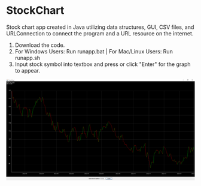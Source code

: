 # StockChart
Stock chart app created in Java utilizing data structures, GUI, CSV files, and URLConnection to connect the program and a URL resource on the internet.

1. Download the code.
2. For Windows Users: Run runapp.bat | For Mac/Linux Users: Run runapp.sh
3. Input stock symbol into textbox and press or click "Enter" for the graph to appear.

![](https://github.com/vishaalgaddipati/StockChart/blob/main/Data/Screenshot_20230201_093216.png?raw=true)
